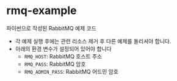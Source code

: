 # rmq-example

파이썬으로 작성된 RabbitMQ 예제 코드

- 각 예제 실행 후에는 관련 리소스 제거 후 다른 예제를 돌리셔야 합니다.
- 아래의 환경 변수가 설정되어 있어야 합니다
  - `RMQ_HOST`: RabbitMQ 호스트 주소
  - `RMQ_PASS`: RabbitMQ 암호
  - `RMQ_ADMIN_PASS`: RabbitMQ 어드민 암호 
